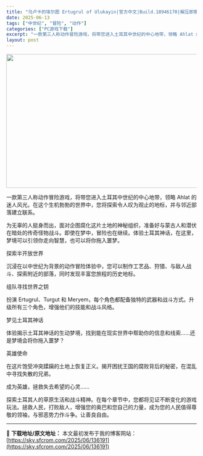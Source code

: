 ```yaml
---
title: "乌卢卡的埃尔图 Ertugrul of Ulukayin|官方中文|Build.18946170|解压即撸|"
date: 2025-06-13
tags: ["中世纪", "冒险", "动作"]
categories: ["PC游戏下载"]
excerpt: "一款第三人称动作冒险游戏，将带您进入土耳其中世纪的中心地带，领略 Ahlat 的迷人风光。在这个生机勃勃的世界中，您将探索令人叹为观止的地标，并与邻近部落建立联系。 为无辜的人挺身而出，面对企图腐化这片土地的神秘组织，准备好与蒙古人和潜伏在暗处的传奇怪物战斗。即使在梦中，冒险也在继续。体验土耳其神话&hellip;"
layout: post
---
```


<img class="aligncenter size-full wp-image-136192" src="https://sky.sfcrom.com/wp-content/uploads/2025/06/2025061307083567.webp" alt="" width="616" height="353" />

一款第三人称动作冒险游戏，将带您进入土耳其中世纪的中心地带，领略 Ahlat 的迷人风光。在这个生机勃勃的世界中，您将探索令人叹为观止的地标，并与邻近部落建立联系。

为无辜的人挺身而出，面对企图腐化这片土地的神秘组织，准备好与蒙古人和潜伏在暗处的传奇怪物战斗。即使在梦中，冒险也在继续。体验土耳其神话，在这里，梦境可以引领你走向智慧，也可以将你拖入噩梦。

探索半开放世界

沉浸在以中世纪为背景的动作冒险体验中，您可以制作工艺品、狩猎、与敌人战斗、探索附近的部落，同时发现丰富您旅程的历史地标。

组队寻找世界之钥

扮演 Ertugrul、Turgut 和 Meryem，每个角色都配备独特的武器和战斗方式。升级所有三个角色，增强他们的技能和战斗风格。

梦见土耳其神话

体验揭示土耳其神话的生动梦境，找到能在现实世界中帮助你的信息和线索……还是梦境会将你拖入噩梦？

英雄使命

在这片饱受冲突蹂躏的土地上恢复正义。揭开困扰王国的腐败背后的秘密，在混乱中寻找失散的兄弟。

成为英雄，拯救失去希望的心灵……

探索土耳其人的草原生活和战斗精神。在每个章节中，您都将见证不断变化的游戏玩法。拯救人民，打败敌人，增强您的奥巴和您自己的力量，成为您的人民值得尊敬的领袖，与邪恶势力作斗争。让善良自由。

---
📖 **下载地址/原文地址：** 本文最初发布于我的博客网站：[https://sky.sfcrom.com/2025/06/136191](https://sky.sfcrom.com/2025/06/136191)

